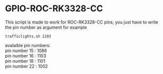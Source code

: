 # GPIO-ROC-RK3328-CC

This script is made to work for ROC-RK3328-CC pins, you just have to write the pin number as argument for example

	trafficlights.sh 1103

avalaible pin numbers:  
pin number 15 : 1086  
pin number 16 : 1103  
pin number 18 : 1101  
pin number 22 : 1002  


